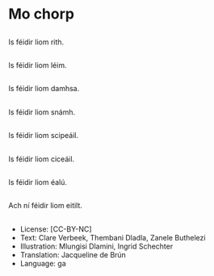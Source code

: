 # Mo chorp

##
Is féidir liom rith.

##
Is féidir liom léim.

##
Is féidir liom damhsa.

##
Is féidir liom snámh.

##
Is féidir liom scipeáil.

##
Is féidir liom ciceáil.

##
Is féidir liom éalú.

##
Ach ní féidir liom eitilt.

##
* License: [CC-BY-NC]
* Text: Clare Verbeek, Thembani Dladla, Zanele Buthelezi
* Illustration: Mlungisi Dlamini, Ingrid Schechter
* Translation: Jacqueline de Brún
* Language: ga
